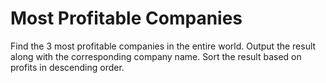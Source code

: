 # Most Profitable Companies
Find the 3 most profitable companies in the entire world.
Output the result along with the corresponding company name.
Sort the result based on profits in descending order.